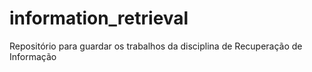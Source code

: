 # information_retrieval
Repositório para guardar os trabalhos da disciplina de Recuperação de Informação
